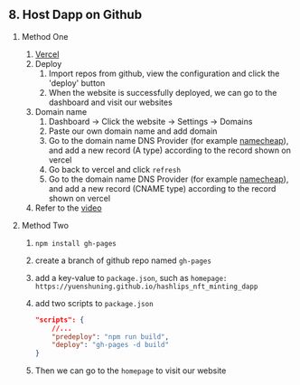 ## 8. Host Dapp on Github

1. Method One

   1. [Vercel](https://vercel.com/)
   2. Deploy
      1. Import repos from github, view the configuration and click the 'deploy' button
      2. When the website is successfully deployed, we can go to the dashboard and visit our websites
   3. Domain name
      1. Dashboard -> Click the website -> Settings -> Domains
      2. Paste our own domain name and add domain
      3. Go to the domain name DNS Provider (for example [namecheap](https://www.namecheap.com/domains/domain-name-search/)), and add a new record (A type) according to the record shown on vercel
      4. Go back to vercel and click `refresh`
      5. Go to the domain name DNS Provider (for example [namecheap](https://www.namecheap.com/domains/domain-name-search/)), and add a new record (CNAME type) according to the record shown on vercel
   4. Refer to the [video](https://www.youtube.com/watch?v=0_-mP0RjsVI)

2. Method Two

   1. `npm install gh-pages`

   2. create a branch of github repo named `gh-pages` 

   3. add a key-value to `package.json`, such as `homepage: https://yuenshuning.github.io/hashlips_nft_minting_dapp`

   4. add two scripts to `package.json`

      ```json
      "scripts": {
          //...
          "predeploy": "npm run build",
          "deploy": "gh-pages -d build"
      }
      ```

   5. Then we can go to the `homepage` to visit our website